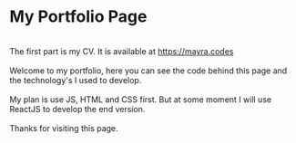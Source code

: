 # My Portfolio Page
<br> The first part is my CV. It is available at https://mayra.codes <br><br>
Welcome to my portfolio, here you can see the code behind this page and the technology's I used to develop.
<br><br>
My plan is use JS, HTML and CSS first. But at some moment I will use ReactJS to develop the end version.
<br><br>
Thanks for visiting this page.
